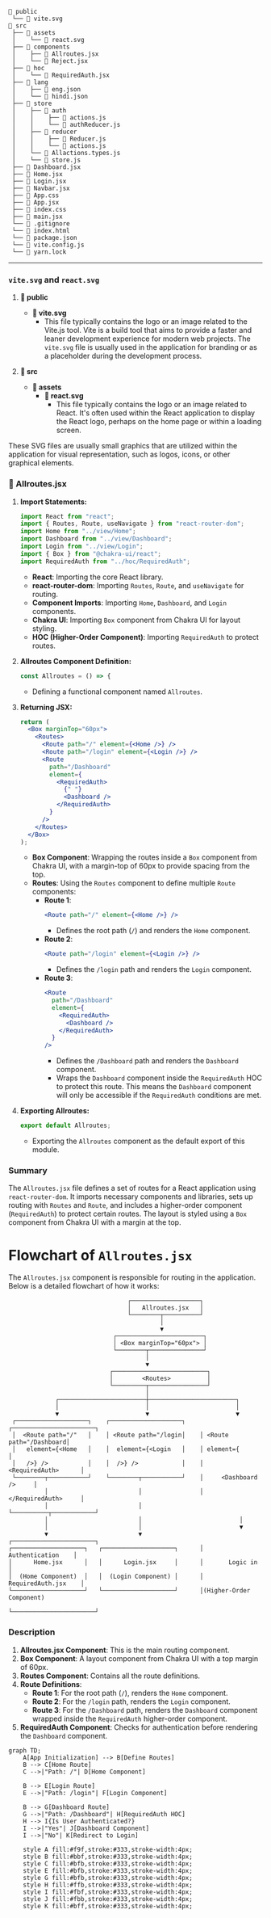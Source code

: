 



```
📁 public
 └── 📄 vite.svg
📁 src
 ├── 📁 assets
 │    └── 📄 react.svg
 ├── 📁 components
 │    ├── 📄 Allroutes.jsx
 │    └── 📄 Reject.jsx
 ├── 📁 hoc
 │    └── 📄 RequiredAuth.jsx
 ├── 📁 lang
 │    ├── 📄 eng.json
 │    └── 📄 hindi.json
 ├── 📁 store
 │    ├── 📁 auth
 │    │    ├── 📄 actions.js
 │    │    └── 📄 authReducer.js
 │    ├── 📁 reducer
 │    │    ├── 📄 Reducer.js
 │    │    └── 📄 actions.js
 │    └── 📄 Allactions.types.js
 │    └── 📄 store.js
 ├── 📄 Dashboard.jsx
 ├── 📄 Home.jsx
 ├── 📄 Login.jsx
 ├── 📄 Navbar.jsx
 ├── 📄 App.css
 ├── 📄 App.jsx
 ├── 📄 index.css
 ├── 📄 main.jsx
 └── 📄 .gitignore
 └── 📄 index.html
 └── 📄 package.json
 └── 📄 vite.config.js
 └── 📄 yarn.lock
```
---

### `vite.svg` and `react.svg`

1. **📁 public**
   - **📄 vite.svg**
     - This file typically contains the logo or an image related to the Vite.js tool. Vite is a build tool that aims to provide a faster and leaner development experience for modern web projects. The `vite.svg` file is usually used in the application for branding or as a placeholder during the development process.

2. **📁 src**
   - **📁 assets**
     - **📄 react.svg**
       - This file typically contains the logo or an image related to React. It's often used within the React application to display the React logo, perhaps on the home page or within a loading screen.

These SVG files are usually small graphics that are utilized within the application for visual representation, such as logos, icons, or other graphical elements.

###  📄 Allroutes.jsx



1. **Import Statements:**
    ```jsx
    import React from "react";
    import { Routes, Route, useNavigate } from "react-router-dom";
    import Home from "../view/Home";
    import Dashboard from "../view/Dashboard";
    import Login from "../view/Login";
    import { Box } from "@chakra-ui/react";
    import RequiredAuth from "../hoc/RequiredAuth";
    ```
    - **React**: Importing the core React library.
    - **react-router-dom**: Importing `Routes`, `Route`, and `useNavigate` for routing.
    - **Component Imports**: Importing `Home`, `Dashboard`, and `Login` components.
    - **Chakra UI**: Importing `Box` component from Chakra UI for layout styling.
    - **HOC (Higher-Order Component)**: Importing `RequiredAuth` to protect routes.

2. **Allroutes Component Definition:**
    ```jsx
    const Allroutes = () => {
    ```
    - Defining a functional component named `Allroutes`.

3. **Returning JSX:**
    ```jsx
    return (
      <Box marginTop="60px">
        <Routes>
          <Route path="/" element={<Home />} />
          <Route path="/login" element={<Login />} />
          <Route
            path="/Dashboard"
            element={
              <RequiredAuth>
                {" "}
                <Dashboard />
              </RequiredAuth>
            }
          />
        </Routes>
      </Box>
    );
    ```
    - **Box Component**: Wrapping the routes inside a `Box` component from Chakra UI, with a margin-top of 60px to provide spacing from the top.
    - **Routes**: Using the `Routes` component to define multiple `Route` components:
        - **Route 1**: 
            ```jsx
            <Route path="/" element={<Home />} />
            ```
            - Defines the root path (`/`) and renders the `Home` component.
        - **Route 2**:
            ```jsx
            <Route path="/login" element={<Login />} />
            ```
            - Defines the `/login` path and renders the `Login` component.
        - **Route 3**:
            ```jsx
            <Route
              path="/Dashboard"
              element={
                <RequiredAuth>
                  <Dashboard />
                </RequiredAuth>
              }
            />
            ```
            - Defines the `/Dashboard` path and renders the `Dashboard` component.
            - Wraps the `Dashboard` component inside the `RequiredAuth` HOC to protect this route. This means the `Dashboard` component will only be accessible if the `RequiredAuth` conditions are met.

4. **Exporting Allroutes:**
    ```jsx
    export default Allroutes;
    ```
    - Exporting the `Allroutes` component as the default export of this module.

### Summary
The `Allroutes.jsx` file defines a set of routes for a React application using `react-router-dom`. It imports necessary components and libraries, sets up routing with `Routes` and `Route`, and includes a higher-order component (`RequiredAuth`) to protect certain routes. The layout is styled using a `Box` component from Chakra UI with a margin at the top.


# Flowchart of `Allroutes.jsx`

The `Allroutes.jsx` component is responsible for routing in the application. Below is a detailed flowchart of how it works:

```
                                 ┌───────────────────┐
                                 │   Allroutes.jsx   │
                                 └────────┬──────────┘
                                          │
                                          ▼
                             ┌────────────────────────┐
                             │ <Box marginTop="60px"> │
                             └────────┬───────────────┘
                                      │
                                      ▼
                            ┌──────────────────────────┐
                            │        <Routes>          │
                            └─────────┬────────────────┘
                                      │
             ┌────────────────────────┼────────────────────────┐
             │                        │                        │
             ▼                        ▼                        ▼
 ┌────────────────────┐    ┌────────────────────┐    ┌───────────────────────┐
 │  <Route path="/"   │    │ <Route path="/login│    │ <Route path="/Dashboard│
 │   element={<Home   │    │  element={<Login   │    │ element={             │
 │   />} />           │    │  />} />            │    │   <RequiredAuth>      │
 └────────┬───────────┘    └────────┬───────────┘    │     <Dashboard />     │
          │                         │                │   </RequiredAuth>     │
          │                         │                └──────────┬────────────┘
          │                         │                           │
          │                         │                           ▼
          ▼                         ▼                ┌───────────────────────┐
┌────────────────────┐   ┌────────────────────┐      │     Authentication    │
│      Home.jsx      │   │      Login.jsx     │      │       Logic in        │
│  (Home Component)  │   │  (Login Component) │      │   RequiredAuth.jsx    │
└────────────────────┘   └────────────────────┘      │(Higher-Order Component)  
                                                     └───────────────────────┘
```


### Description

1. **Allroutes.jsx Component**: This is the main routing component.
2. **Box Component**: A layout component from Chakra UI with a top margin of 60px.
3. **Routes Component**: Contains all the route definitions.
4. **Route Definitions**:
   - **Route 1**: For the root path (`/`), renders the `Home` component.
   - **Route 2**: For the `/login` path, renders the `Login` component.
   - **Route 3**: For the `/Dashboard` path, renders the `Dashboard` component wrapped inside the `RequiredAuth` higher-order component.
5. **RequiredAuth Component**: Checks for authentication before rendering the `Dashboard` component.





```mermaid
graph TD;
    A[App Initialization] --> B[Define Routes]
    B --> C[Home Route]
    C -->|"Path: /"| D[Home Component]

    B --> E[Login Route]
    E -->|"Path: /login"| F[Login Component]

    B --> G[Dashboard Route]
    G -->|"Path: /Dashboard"| H[RequiredAuth HOC]
    H --> I{Is User Authenticated?}
    I -->|"Yes"| J[Dashboard Component]
    I -->|"No"| K[Redirect to Login]

    style A fill:#f9f,stroke:#333,stroke-width:4px;
    style B fill:#bbf,stroke:#333,stroke-width:4px;
    style C fill:#bfb,stroke:#333,stroke-width:4px;
    style E fill:#bfb,stroke:#333,stroke-width:4px;
    style G fill:#bfb,stroke:#333,stroke-width:4px;
    style H fill:#ffb,stroke:#333,stroke-width:4px;
    style I fill:#fbf,stroke:#333,stroke-width:4px;
    style J fill:#fbb,stroke:#333,stroke-width:4px;
    style K fill:#bff,stroke:#333,stroke-width:4px;
```
